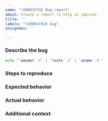 ```yaml
---
name: "\U0001F41E Bug report"
about: Create a report to help us improve
title: ''
labels: "\U0001F41E bug"
assignees: ''

---
```


<!-- Thanks for the bug report! -->

### Describe the bug

<!--
A clear and concise description of what the bug is.

Copy and paste the result of executing the following in your shell, so we can know the version of wasmer, Rust (if available) and architecture of your environment.
-->

```sh
echo "`wasmer -V` | `rustc -V` | `uname -m`"
```

### Steps to reproduce
<!--
Include steps that will help us recreate the issue.

For example,
1. Go to '…'
2. Compile with '…'
3. Run '…'
4. See error

If applicable, add a link to a test case (as a zip file or link to a repository we can clone).
-->

### Expected behavior
<!-- A clear and concise description of what you expected to happen. -->

### Actual behavior

<!--
A clear and concise description of what actually happened.

If applicable, add screenshots to help explain your problem.
-->

### Additional context
<!-- Add any other context about the problem here. -->
